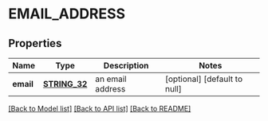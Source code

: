 # EMAIL_ADDRESS

## Properties
Name | Type | Description | Notes
------------ | ------------- | ------------- | -------------
**email** | [**STRING_32**](STRING_32.md) | an email address | [optional] [default to null]

[[Back to Model list]](../README.md#documentation-for-models) [[Back to API list]](../README.md#documentation-for-api-endpoints) [[Back to README]](../README.md)



